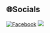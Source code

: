 

## 🌐Socials
[![Facebook](https://img.shields.io/badge/Facebook-%231877F2.svg?logo=Facebook&logoColor=white)](https://facebook.com/https://www.facebook.com/toann1208) 
[![](https://visitcount.itsvg.in/api?id=NNT1208PT173&icon=0&color=0)](https://visitcount.itsvg.in)
